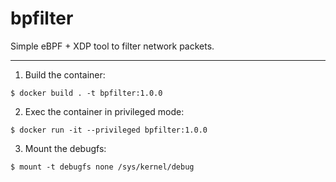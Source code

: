 # bpfilter

Simple eBPF + XDP tool to filter network packets.

-----

1. Build the container:

```
$ docker build . -t bpfilter:1.0.0
```

2. Exec the container in privileged mode:

```
$ docker run -it --privileged bpfilter:1.0.0
```

3. Mount the debugfs:

```
$ mount -t debugfs none /sys/kernel/debug
```